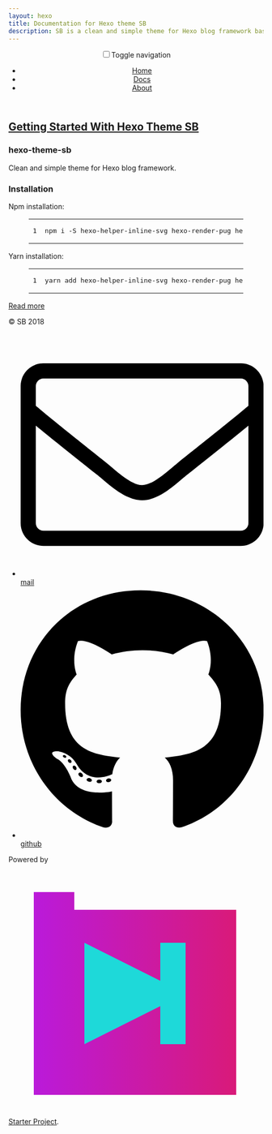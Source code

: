 ```yaml
---
layout: hexo
title: Documentation for Hexo theme SB
description: SB is a clean and simple theme for Hexo blog framework based on pink and dark colors, Vollkorn and Playfair Display fonts, and best practices in 2018.
---
```


<header class="header">
  <nav class="nav">
    <input class="nav__checkbox" type="checkbox" id="NavToggle"><label class="nav__toggle" for="NavToggle">Toggle navigation</label>
    <ul class="nav__list">
      <li class="nav__item"><a class="nav__link" href="/side-projects/sbtheme/">Home</a></li>
      <li class="nav__item"><a class="nav__link" href="/side-projects/sbtheme/docs/">Docs</a>
      </li>
      <li class="nav__item"><a class="nav__link" href="/side-projects/sbtheme/about/">About</a></li>
    </ul>
  </nav>
</header>
<div class="wrapper">
  <div class="articles">
    <article class="article">
      <h1 class="article__title">
        <a class="link" href="/side-projects/sbtheme/getting-started/">Getting Started With Hexo Theme SB</a>
      </h1>
      <div class="content">
        <h3 id="hexo-theme-sb">
          <a href="/side-projects/sbtheme/docs/#hexo-theme-sb" class="headerlink" title="hexo-theme-sb"></a>hexo-theme-sb
        </h3>
        <p>Clean and simple theme for Hexo blog framework.</p>
        <h3 id="Installation">
          <a href="/side-projects/sbtheme/docs/#Installation" class="headerlink" title="Installation"></a>Installation
        </h3>
        <p>Npm installation:</p>
        <figure class="highlight bash">
          <table>
            <tbody>
              <tr>
                <td class="gutter">
                  <pre><span class="line">1</span><br></pre>
                </td>
                <td class="code">
                  <pre><span class="line">npm i -S hexo-helper-inline-svg hexo-render-pug hexo-theme-sb</span><br></pre>
                </td>
              </tr>
            </tbody>
          </table>
        </figure>
        <p>Yarn installation:</p>
        <figure class="highlight bash">
          <table>
            <tbody>
              <tr>
                <td class="gutter">
                  <pre><span class="line">1</span><br></pre>
                </td>
                <td class="code">
                  <pre><span class="line">yarn add hexo-helper-inline-svg hexo-render-pug hexo-theme-sb</span><br></pre>
                </td>
              </tr>
            </tbody>
          </table>
        </figure>
      </div>
      <p><a class="tally" href="/side-projects/sbtheme/getting-started/">Read more</a></p>
    </article>
  </div>
</div>
<footer class="footer">
  <div class="copyright">
    <p>© SB 2018</p>
  </div>
  <ul class="contact">
    <li class="contact__item">
      <a class="tally" href="mailto:me@silvestar.codes?Subject=Hello"><svg class="font-awesome font-awesome--mail" viewBox="0 0 512 512"><path d="M464 64H48C21.5 64 0 85.5 0 112v288c0 26.5 21.5 48 48 48h416c26.5 0 48-21.5 48-48V112c0-26.5-21.5-48-48-48zM48 96h416c8.8 0 16 7.2 16 16v41.4c-21.9 18.5-53.2 44-150.6 121.3-16.9 13.4-50.2 45.7-73.4 45.3-23.2.4-56.6-31.9-73.4-45.3C85.2 197.4 53.9 171.9 32 153.4V112c0-8.8 7.2-16 16-16zm416 320H48c-8.8 0-16-7.2-16-16V195c22.8 18.7 58.8 47.6 130.7 104.7 20.5 16.4 56.7 52.5 93.3 52.3 36.4.3 72.3-35.5 93.3-52.3 71.9-57.1 107.9-86 130.7-104.7v205c0 8.8-7.2 16-16 16z"></path></svg><span>mail</span></a>
    </li>
    <li class="contact__item">
      <a class="tally" href="https://github.com/maliMirkec/hexo-theme-sb"><svg class="font-awesome font-awesome--github" viewBox="0 0 496 512"><path d="M165.9 397.4c0 2-2.3 3.6-5.2 3.6-3.3.3-5.6-1.3-5.6-3.6 0-2 2.3-3.6 5.2-3.6 3-.3 5.6 1.3 5.6 3.6zm-31.1-4.5c-.7 2 1.3 4.3 4.3 4.9 2.6 1 5.6 0 6.2-2s-1.3-4.3-4.3-5.2c-2.6-.7-5.5.3-6.2 2.3zm44.2-1.7c-2.9.7-4.9 2.6-4.6 4.9.3 2 2.9 3.3 5.9 2.6 2.9-.7 4.9-2.6 4.6-4.6-.3-1.9-3-3.2-5.9-2.9zM244.8 8C106.1 8 0 113.3 0 252c0 110.9 69.8 205.8 169.5 239.2 12.8 2.3 17.3-5.6 17.3-12.1 0-6.2-.3-40.4-.3-61.4 0 0-70 15-84.7-29.8 0 0-11.4-29.1-27.8-36.6 0 0-22.9-15.7 1.6-15.4 0 0 24.9 2 38.6 25.8 21.9 38.6 58.6 27.5 72.9 20.9 2.3-16 8.8-27.1 16-33.7-55.9-6.2-112.3-14.3-112.3-110.5 0-27.5 7.6-41.3 23.6-58.9-2.6-6.5-11.1-33.3 2.6-67.9 20.9-6.5 69 27 69 27 20-5.6 41.5-8.5 62.8-8.5s42.8 2.9 62.8 8.5c0 0 48.1-33.6 69-27 13.7 34.7 5.2 61.4 2.6 67.9 16 17.7 25.8 31.5 25.8 58.9 0 96.5-58.9 104.2-114.8 110.5 9.2 7.9 17 22.9 17 46.4 0 33.7-.3 75.4-.3 83.6 0 6.5 4.6 14.4 17.3 12.1C428.2 457.8 496 362.9 496 252 496 113.3 383.5 8 244.8 8zM97.2 352.9c-1.3 1-1 3.3.7 5.2 1.6 1.6 3.9 2.3 5.2 1 1.3-1 1-3.3-.7-5.2-1.6-1.6-3.9-2.3-5.2-1zm-10.8-8.1c-.7 1.3.3 2.9 2.3 3.9 1.6 1 3.6.7 4.3-.7.7-1.3-.3-2.9-2.3-3.9-2-.6-3.6-.3-4.3.7zm32.4 35.6c-1.6 1.3-1 4.3 1.3 6.2 2.3 2.3 5.2 2.6 6.5 1 1.3-1.3.7-4.3-1.3-6.2-2.2-2.3-5.2-2.6-6.5-1zm-11.4-14.7c-1.6 1-1.6 3.6 0 5.9 1.6 2.3 4.3 3.3 5.6 2.3 1.6-1.3 1.6-3.9 0-6.2-1.4-2.3-4-3.3-5.6-2z"></path></svg><span>github</span></a>
    </li>
  </ul>
</footer>
<div class="sig">
  <p>Powered by
    <a class="sig__link" href="/side-projects/starter-project/"><svg width="500" height="500" viewBox="0 0 500 500"><defs><lineargradient id="starter-project-a" x1="0%" y1="50%" y2="50%"><stop offset="0%" stop-color="#BA1ADA"></stop><stop offset="100%" stop-color="#D91A79"></stop></lineargradient></defs><g fill="none" fill-rule="evenodd"><polygon fill="url(#starter-project-a)" points="130 91 450 91 450 456 50 456 50 56 130 56"></polygon><polygon fill="#1ED9D9" points="300 281 150 356 150 156 300 231 300 156 350 156 350 356 300 356"></polygon></g></svg> Starter Project</a>.
  </p>
</div>
